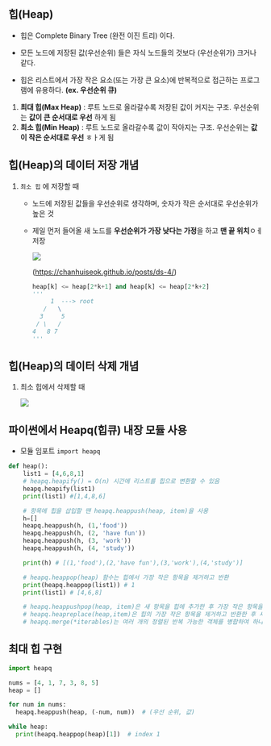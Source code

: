 ## 힙(Heap)

- 힙은 Complete Binary Tree (완전 이진 트리) 이다.

- 모든 노드에 저장된 값(우선순위) 들은 자식 노드들의 것보다 (우선순위가) 크거나 같다.

- 힙은 리스트에서 가장 작은 요소(또는 가장 큰 요소)에 반복적으로 접근하는 프로그램에 유용하다. **(ex. 우선순위 큐)**

  

1. **최대 힙(Max Heap)** : 루트 노드로 올라갈수록 저장된 값이 커지는 구조. 우선순위는 **값이 큰 순서대로 우선** 하게 됨
2. **최소 힙(Min Heap)** : 루트 노드로 올라갈수록 값이 작아지는 구조. 우선순위는 **값이 작은 순서대로 우선** ㅎㅏ게 됨



## 힙(Heap)의 데이터 저장 개념

1. `최소 힙` 에 저장할 때

   - 노드에 저장된 값들을 우선순위로 생각하며, 숫자가 작은 순서대로 우선순위가 높은 것

   - 제일 먼저 들어올 새 노드를 **우선순위가 가장 낮다는 가정**을 하고 **맨 끝 위치**ㅇㅔ 저장

     ![](https://i.imgur.com/VeuoJbK.png)

     (https://chanhuiseok.github.io/posts/ds-4/)

     ```python
     heap[k] <= heap[2*k+1] and heap[k] <= heap[2*k+2]
     '''
          1  ---> root
        /   \
       3     5
      / \   /
     4   8 7
     '''
     ```

## 힙(Heap)의 데이터 삭제 개념

1. 최소 힙에서 삭제할 때

   ![](https://i.imgur.com/6dimHpq.png)

   

## 파이썬에서 Heapq(힙큐) 내장 모듈 사용

- 모듈 임포트 `import heapq`

```python
def heap():
    list1 = [4,6,8,1]
    # heapq.heapify() = O(n) 시간에 리스트를 힙으로 변환할 수 있음
    heapq.heapify(list1)
    print(list1) #[1,4,8,6]

    # 항목에 힙을 삽입할 땐 heapq.heappush(heap, item)을 사용
    h=[]
    heapq.heappush(h, (1,'food'))
    heapq.heappush(h, (2, 'have fun'))
    heapq.heappush(h, (3, 'work'))
    heapq.heappush(h, (4, 'study'))

    print(h) # [(1,'food'),(2,'have fun'),(3,'work'),(4,'study')]

    # heapq.heappop(heap) 함수는 힙에서 가장 작은 항목을 제거하고 반환
    print(heapq.heappop(list1)) # 1
    print(list1) # [4,6,8]

    # heapq.heappushpop(heap, item)은 새 항목을 힙에 추가한 후 가장 작은 항목을 제거하고 반환
    # heapq.heapreplace(heap,item)은 힙의 가장 작은 항목을 제거하고 반환한 후 새 항목을 추가
    # heapq.merge(*iterables)는 여러 개의 정렬된 반복 가능한 객체를 병합하여 하나의 정렬된 결과의 이터레이터를 반환
```



## 최대 힙 구현

```python
import heapq

nums = [4, 1, 7, 3, 8, 5]
heap = []

for num in nums:
  heapq.heappush(heap, (-num, num))  # (우선 순위, 값)

while heap:
  print(heapq.heappop(heap)[1])  # index 1
```

